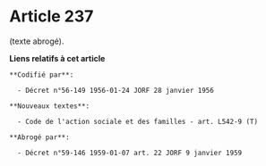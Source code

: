 # Article 237

(texte abrogé).

**Liens relatifs à cet article**

	**Codifié par**:

	  - Décret n°56-149 1956-01-24 JORF 28 janvier 1956

	**Nouveaux textes**:

	  - Code de l'action sociale et des familles - art. L542-9 (T)

	**Abrogé par**:

	  - Décret n°59-146 1959-01-07 art. 22 JORF 9 janvier 1959
